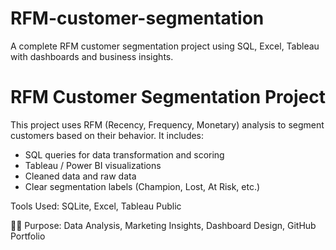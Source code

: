 # RFM-customer-segmentation
A complete RFM customer segmentation project using SQL, Excel, Tableau with dashboards and business insights.
# RFM Customer Segmentation Project

This project uses RFM (Recency, Frequency, Monetary) analysis to segment customers based on their behavior. It includes:

- SQL queries for data transformation and scoring
- Tableau / Power BI visualizations
- Cleaned data and raw data
- Clear segmentation labels (Champion, Lost, At Risk, etc.)

Tools Used: SQLite, Excel, Tableau Public

👨‍💻 Purpose: Data Analysis, Marketing Insights, Dashboard Design, GitHub Portfolio

